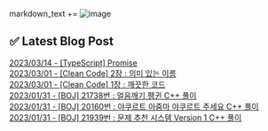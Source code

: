 

markdown_text += ![image](https://user-images.githubusercontent.com/76645095/162124599-f9d701d6-e523-49c4-a6ce-193dc38f1026.png)

## ✅ Latest Blog Post

[2023/03/14 - [TypeScript] Promise](https://jojaeng2.tistory.com/76) <br/>
[2023/03/01 - [Clean Code] 2장 : 의미 있는 이름](https://jojaeng2.tistory.com/75) <br/>
[2023/03/01 - [Clean Code] 1장 : 깨끗한 코드](https://jojaeng2.tistory.com/74) <br/>
[2023/01/31 - [BOJ] 21738번 : 얼음깨기 펭귄 C++ 풀이](https://jojaeng2.tistory.com/73) <br/>
[2023/01/31 - [BOJ] 20160번 : 야쿠르트 아줌마 야쿠르트 주세요 C++ 풀이](https://jojaeng2.tistory.com/72) <br/>
[2023/01/31 - [BOJ] 21939번 : 문제 추천 시스템 Version 1 C++ 풀이](https://jojaeng2.tistory.com/71) <br/>
